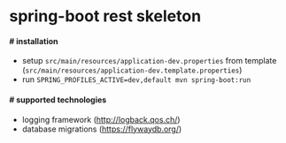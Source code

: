 # spring-boot rest skeleton

#### # installation
 * setup `src/main/resources/application-dev.properties` from template (`src/main/resources/application-dev.template.properties`)
 * run `SPRING_PROFILES_ACTIVE=dev,default mvn spring-boot:run`

#### # supported technologies
 * logging framework (http://logback.qos.ch/)
 * database migrations (https://flywaydb.org/)
